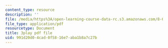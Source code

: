 ```yaml
---
content_type: resource
description: ''
file: /media/https%3A/open-learning-course-data-rc.s3.amazonaws.com/8-01sc-classical-mechanics-fall-2016/991d20d04cad0f5816e7aba1b8a7c27b_6h3T3qIkxqw.pdf
file_type: application/pdf
resourcetype: Document
title: 3play pdf file
uid: 991d20d0-4cad-0f58-16e7-aba1b8a7c27b
---
```

